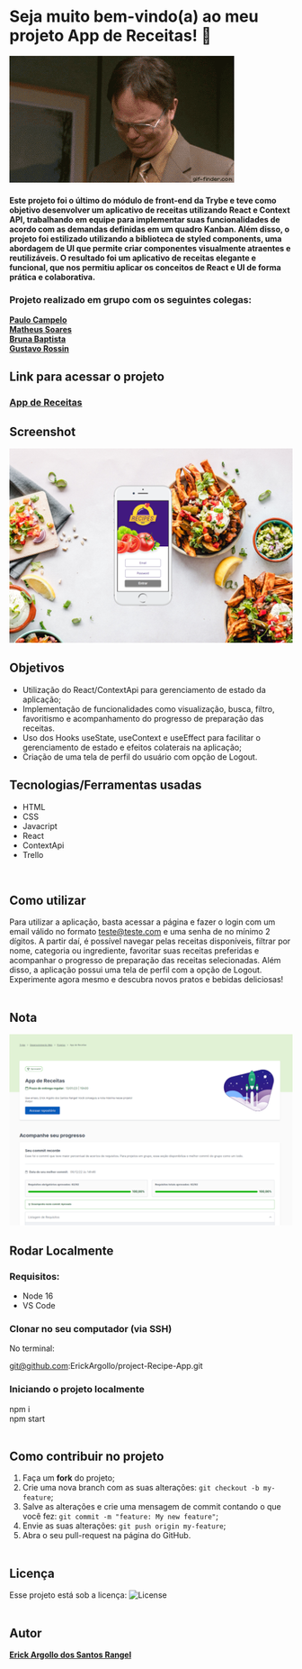 # Seja muito bem-vindo(a) ao meu projeto App de Receitas! :rocket:
![bem-vindo(a)](https://github.com/ErickArgollo/project-Recipe-App/blob/main/5qA.gif)

#### <p>Este projeto foi o último do módulo de front-end da Trybe e teve como objetivo desenvolver um aplicativo de receitas utilizando React e Context API, trabalhando em equipe para implementar suas funcionalidades de acordo com as demandas definidas em um quadro Kanban. Além disso, o projeto foi estilizado utilizando a biblioteca de styled components, uma abordagem de UI que permite criar componentes visualmente atraentes e reutilizáveis. O resultado foi um aplicativo de receitas elegante e funcional, que nos permitiu aplicar os conceitos de React e UI de forma prática e colaborativa.

### Projeto realizado em grupo com os seguintes colegas:
<b> <a href="https://www.linkedin.com/in/paulo-felipe-campelo/"> Paulo Campelo </a></b> <br>
<b> <a href="https://github.com/mhps-m"> Matheus Soares</a> </b> <br>
<b> <a href="https://github.com/brunaBap"> Bruna Baptista</a> </b> <br>
<b> <a href="https://github.com/gustavo-rossin"> Gustavo Rossin </a> </b> <br>

</p>

## Link para acessar o projeto
### <b> <a href="https://project-recipe-app-ruby.vercel.app/">App de Receitas</a> </b> <br>

## Screenshot
![ScreenShot](https://github.com/ErickArgollo/project-Recipe-App/blob/main/printRecipe.png)

## Objetivos
  * Utilização do React/ContextApi para gerenciamento de estado da aplicação;
  * Implementação de funcionalidades como visualização, busca, filtro, favoritismo e acompanhamento do progresso de preparação das receitas.
  * Uso dos Hooks useState, useContext e useEffect para facilitar o gerenciamento de estado e efeitos colaterais na aplicação;
  * Criação de uma tela de perfil do usuário com opção de Logout.
  
## Tecnologias/Ferramentas usadas
  * HTML
  * CSS
  * Javacript
  * React
  * ContextApi
  * Trello
  <br>

## Como utilizar
 Para utilizar a aplicação, basta acessar a página e fazer o login com um email válido no formato teste@teste.com e uma senha de no mínimo 2 dígitos. A partir daí, é possível navegar pelas receitas disponíveis, filtrar por nome, categoria ou ingrediente, favoritar suas receitas preferidas e acompanhar o progresso de preparação das receitas selecionadas. Além disso, a aplicação possui uma tela de perfil com a opção de Logout. Experimente agora mesmo e descubra novos pratos e bebidas deliciosas!
  <br>
<br>

## Nota
![Screen](https://github.com/ErickArgollo/project-Recipe-App/blob/main/recipeAppGrade.png)

## Rodar Localmente
  ### Requisitos:
   * Node 16
   * VS Code
    
  ### Clonar no seu computador (via SSH)
  No terminal:
  
  git@github.com:ErickArgollo/project-Recipe-App.git
  

  ### Iniciando o projeto localmente
  npm i <br>
  npm start <br><br> 

## Como contribuir no projeto
  1. Faça um **fork** do projeto;
  2. Crie uma nova branch com as suas alterações: `git checkout -b my-feature`;
  3. Salve as alterações e crie uma mensagem de commit contando o que você fez: `git commit -m "feature: My new feature"`;
  4. Envie as suas alterações: `git push origin my-feature`;
  5. Abra o seu pull-request na página do GitHub.<br><br>

  ## Licença
  Esse projeto está sob a licença:
  <img alt="License" src="https://img.shields.io/badge/license-MIT-brightgreen"><br><br>
  
##  Autor
<a href="https://www.linkedin.com/in/erick-argollo/">
 <b>Erick Argollo dos Santos Rangel</b></a> <a href="https://www.linkedin.com/in/erick-argollo/"></a>
